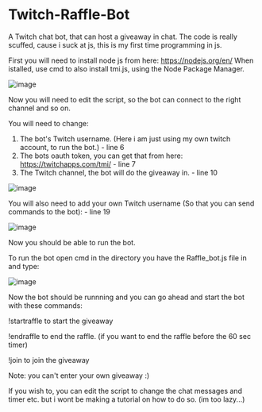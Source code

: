 # Twitch-Raffle-Bot
A Twitch chat bot, that can host a giveaway in chat.
The code is really scuffed, cause i suck at js, this is my first time programming in js.

First you will need to install node js from here: https://nodejs.org/en/
When istalled, use cmd to also install tmi.js, using the Node Package Manager.

![image](https://user-images.githubusercontent.com/77441913/126837342-c83459b2-3ad3-44a1-a306-1cd87b1fffe1.png)

Now you will need to edit the script, so the bot can connect to the right channel and so on.

You will need to change:
1. The bot's Twitch username. (Here i am just using my own twitch account, to run the bot.) - line 6
2. The bots oauth token, you can get that from here: https://twitchapps.com/tmi/ - line 7
3. The Twitch channel, the bot will do the giveaway in. - line 10

![image](https://user-images.githubusercontent.com/77441913/126835863-642e24ca-80f3-4c16-88f2-40ac03470b9d.png)

You will also need to add your own Twitch username (So that you can send commands to the bot): - line 19

![image](https://user-images.githubusercontent.com/77441913/126836163-938de147-861f-427b-b318-daffb48f437d.png)

Now you should be able to run the bot.

To run the bot open cmd in the directory you have the Raffle_bot.js file in and type:

![image](https://user-images.githubusercontent.com/77441913/126837616-87830d62-372f-4ab7-9746-66925a7dbb70.png)

Now the bot should be runnning and you can go ahead and start the bot with these commands:

!startraffle to start the giveaway

!endraffle to end the raffle. (if you want to end the raffle before the 60 sec timer)

!join to join the giveaway

Note: you can't enter your own giveaway :)

If you wish to, you can edit the script to change the chat messages and timer etc. but i wont be making a tutorial on how to do so. (im too lazy...)
